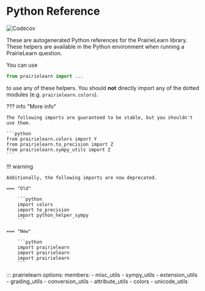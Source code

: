 # Python Reference

![Codecov](https://codecov.io/github/prairielearn/prairielearn/graph/badge.svg?token=50XtugkgLU&flag=python)

These are autogenerated Python references for the PrairieLearn library. These helpers are available in the Python environment when running a PrairieLearn question.

You can use

```python
from prairielearn import ...
```

to use any of these helpers. You should **not** directly import any of the dotted modules (e.g. `prairielearn.colors`).

??? info "More info"

    The following imports are guaranteed to be stable, but you shouldn't use them.

    ```python
    from prairielearn.colors import Y
    from prairielearn.to_precision import Z
    from prairielearn.sympy_utils import Z
    ```

!!! warning

    Additionally, the following imports are now deprecated.

    === "Old"

        ```python
        import colors
        import to_precision
        import python_helper_sympy
        ```

    === "New"

        ```python
        import prairielearn
        import prairielearn
        import prairielearn
        ```

<!-- prettier-ignore -->
::: prairielearn
    options:
        members:
            - misc_utils
            - sympy_utils
            - extension_utils
            - grading_utils
            - conversion_utils
            - attribute_utils
            - colors
            - unicode_utils

